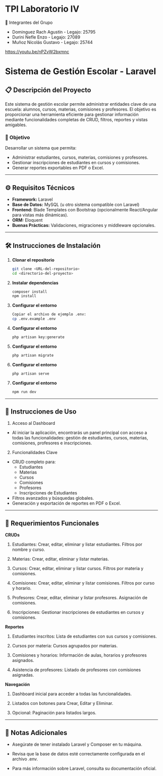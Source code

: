 # TPI Laboratorio IV

👥 Integrantes del Grupo
- Dominguez Rach Agustín - Legajo: 25795
- Durini Nefle Enzo - Legajo: 27089
- Muñoz Nicolás Gustavo - Legajo: 25744

https://youtu.be/nPZvW2bxmnc

# Sistema de Gestión Escolar - Laravel

## 📋 Descripción del Proyecto
Este sistema de gestión escolar permite administrar entidades clave de una escuela: alumnos, cursos, materias, comisiones y profesores. El objetivo es proporcionar una herramienta eficiente para gestionar información mediante funcionalidades completas de CRUD, filtros, reportes y vistas amigables.

### 🎯 Objetivo
Desarrollar un sistema que permita:
- Administrar estudiantes, cursos, materias, comisiones y profesores.
- Gestionar inscripciones de estudiantes en cursos y comisiones.
- Generar reportes exportables en PDF o Excel.

---

## ⚙️ Requisitos Técnicos
- **Framework:** Laravel
- **Base de Datos:** MySQL (u otro sistema compatible con Laravel)
- **Frontend:** Blade Templates con Bootstrap (opcionalmente React/Angular para vistas más dinámicas).
- **ORM:** Eloquent
- **Buenas Prácticas:** Validaciones, migraciones y middleware opcionales.

---

## 🛠️ Instrucciones de Instalación

1. **Clonar el repositorio**
   ```bash
   git clone <URL-del-repositorio>
   cd <directorio-del-proyecto>
   ```
2. **Instalar dependencias**
   ```bash
   composer install
   npm install
   ```
3. **Configurar el entorno**
   ```bash
   Copiar el archivo de ejemplo .env:
   cp .env.example .env
   ```
4. **Configurar el entorno**
   ```bash
   php artisan key:generate
   ```
5. **Configurar el entorno**
   ```bash
   php artisan migrate
   ```
6. **Configurar el entorno**
   ```bash
   php artisan serve
   ```
7. **Configurar el entorno**
   ```bash
   npm run dev
   ```
___

## 🚀 Instrucciones de Uso
1. Acceso al Dashboard
- Al iniciar la aplicación, encontrarás un panel principal con acceso a todas las funcionalidades: gestión de estudiantes, cursos, materias, comisiones, profesores e inscripciones.

2. Funcionalidades Clave
- CRUD completo para:
   * Estudiantes
   * Materias
   * Cursos
   * Comisiones
   * Profesores
   * Inscripciones de Estudiantes
- Filtros avanzados y búsquedas globales.
- Generación y exportación de reportes en PDF o Excel.
   
___

## 📑 Requerimientos Funcionales

**CRUDs**
   
1. Estudiantes: Crear, editar, eliminar y listar estudiantes. Filtros por nombre y curso.
      
2. Materias: Crear, editar, eliminar y listar materias.
      
3. Cursos: Crear, editar, eliminar y listar cursos. Filtros por materia y comisiones.
      
4. Comisiones: Crear, editar, eliminar y listar comisiones. Filtros por curso y horario.

5. Profesores: Crear, editar, eliminar y listar profesores. Asignación de comisiones.
      
6. Inscripciones: Gestionar inscripciones de estudiantes en cursos y comisiones.

**Reportes**
   
1. Estudiantes inscritos: Lista de estudiantes con sus cursos y comisiones.
      
2. Cursos por materia: Cursos agrupados por materias.
      
3. Comisiones y horarios: Información de aulas, horarios y profesores asignados.
      
4. Asistencia de profesores: Listado de profesores con comisiones asignadas.
      

**Navegación**
   
1. Dashboard inicial para acceder a todas las funcionalidades.
      
2. Listados con botones para Crear, Editar y Eliminar.
      
3. Opcional: Paginación para listados largos.

___

## 🧾 Notas Adicionales

   - Asegúrate de tener instalado Laravel y Composer en tu máquina.
     
   - Revisa que la base de datos esté correctamente configurada en el archivo .env.
     
   - Para más información sobre Laravel, consulta su documentación oficial.
     


